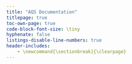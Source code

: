 ```yaml
---
title: "AQS Documentation"
titlepage: true
toc-own-page: true
code-block-font-size: \tiny
hyphenate: false
listings-disable-line-numbers: true
header-includes:
    - \newcommand{\sectionbreak}{\clearpage}
---
```

